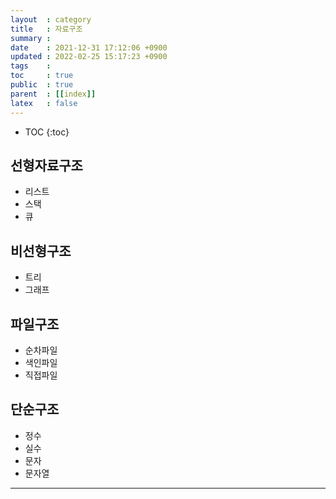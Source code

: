 ```yaml
---
layout  : category
title   : 자료구조
summary : 
date    : 2021-12-31 17:12:06 +0900
updated : 2022-02-25 15:17:23 +0900
tags    : 
toc     : true
public  : true
parent  : [[index]]
latex   : false
---
```

* TOC
{:toc}

## 선형자료구조 
- 리스트
- 스택
- 큐

## 비선형구조
- 트리
- 그래프

## 파일구조
- 순차파일
- 색인파일
- 직접파일

## 단순구조
- 정수
- 실수
- 문자
- 문자열

---
